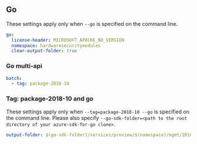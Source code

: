 ## Go

These settings apply only when `--go` is specified on the command line.

```yaml $(go)
go:
  license-header: MICROSOFT_APACHE_NO_VERSION
  namespace: hardwaresecuritymodules
  clear-output-folder: true
```

### Go multi-api

```yaml $(go) && $(multiapi)
batch:
  - tag: package-2018-10
```

### Tag: package-2018-10 and go

These settings apply only when `--tag=package-2018-10 --go` is specified on the command line.
Please also specify `--go-sdk-folder=<path to the root directory of your azure-sdk-for-go clone>`.

```yaml $(tag)=='package-2018-10' && $(go)
output-folder: $(go-sdk-folder)/services/preview/$(namespace)/mgmt/2018-10-31-preview/$(namespace)
```